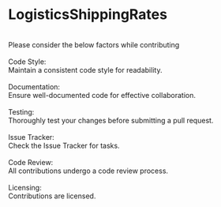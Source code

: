 # LogisticsShippingRates
\
Please consider the below factors while contributing\
\
Code Style:\
Maintain a consistent code style for readability.\
\
Documentation:\
Ensure well-documented code for effective collaboration.\
\
Testing:\
Thoroughly test your changes before submitting a pull request.\
\
Issue Tracker:\
Check the Issue Tracker for tasks.\
\
Code Review:\
All contributions undergo a code review process.\
\
Licensing:\
Contributions are licensed.
